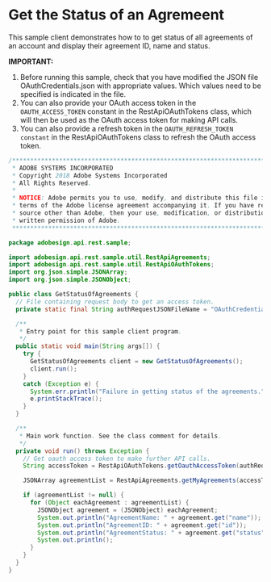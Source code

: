 # Get the Status of an Agremeent

This sample client demonstrates how to to get status of all agreements of an account and display their agreement ID, name and status.

**IMPORTANT:**

1. Before running this sample, check that you have modified the JSON file OAuthCredentials.json with appropriate values. Which values need to be specified is indicated in the file.
2. You can also provide your OAuth access token in the `OAUTH_ACCESS_TOKEN` constant in the RestApiOAuthTokens class, which will then be used as the OAuth access token for making API calls.
3. You can also provide a refresh token in the `OAUTH_REFRESH_TOKEN constant` in the RestApiOAuthTokens class to refresh the OAuth access token.

```java
/*************************************************************************
 * ADOBE SYSTEMS INCORPORATED
 * Copyright 2018 Adobe Systems Incorporated
 * All Rights Reserved.
 *
 * NOTICE: Adobe permits you to use, modify, and distribute this file in accordance with the
 * terms of the Adobe license agreement accompanying it. If you have received this file from a
 * source other than Adobe, then your use, modification, or distribution of it requires the prior
 * written permission of Adobe.
 **************************************************************************/

package adobesign.api.rest.sample;

import adobesign.api.rest.sample.util.RestApiAgreements;
import adobesign.api.rest.sample.util.RestApiOAuthTokens;
import org.json.simple.JSONArray;
import org.json.simple.JSONObject;

public class GetStatusOfAgreements {
  // File containing request body to get an access token.
  private static final String authRequestJSONFileName = "OAuthCredentials.json";

  /**
   * Entry point for this sample client program.
   */
  public static void main(String args[]) {
    try {
      GetStatusOfAgreements client = new GetStatusOfAgreements();
      client.run();
    }
    catch (Exception e) {
      System.err.println("Failure in getting status of the agreements.");
      e.printStackTrace();
    }
  }

  /**
   * Main work function. See the class comment for details.
   */
  private void run() throws Exception {
    // Get oauth access token to make further API calls.
    String accessToken = RestApiOAuthTokens.getOauthAccessToken(authRequestJSONFileName);

    JSONArray agreementList = RestApiAgreements.getMyAgreements(accessToken);

    if (agreementList != null) {
      for (Object eachAgreement : agreementList) {
        JSONObject agreement = (JSONObject) eachAgreement;
        System.out.println("AgreementName: " + agreement.get("name"));
        System.out.println("AgreementID: " + agreement.get("id"));
        System.out.println("AgreementStatus: " + agreement.get("status"));
        System.out.println();
      }
    }
  }
}
```